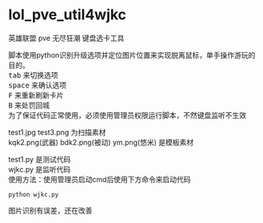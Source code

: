 # lol_pve_util4wjkc
英雄联盟 pve 无尽狂潮 键盘选卡工具

脚本使用python识别升级选项并定位图片位置来实现脱离鼠标，单手操作游玩的目的。  
<kbd>tab</kbd> 来切换选项  
<kbd>space</kbd> 来确认选项  
<kbd>F</kbd> 来重新刷新卡片  
<kbd>B</kbd> 来处罚回城  
为了保证代码正常使用，必须使用管理员权限运行脚本，不然键盘监听不生效

test1.jpg  test3.png 为扫描素材  
kqk2.png(武器) bdk2.png(被动) ym.png(悠米) 是模板素材  

test1.py 是测试代码  
wjkc.py 是监听代码  
使用方法：使用管理员启动cmd后使用下方命令来启动代码
```angular2html
python wjkc.py
```

图片识别有误差，还在改善
